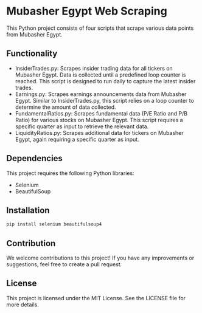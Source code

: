 # Mubasher Egypt Web Scraping

This Python project consists of four scripts that scrape various data points from Mubasher Egypt.

## Functionality
- InsiderTrades.py: Scrapes insider trading data for all tickers on Mubasher Egypt. Data is collected until a predefined loop counter is reached. This script is designed to run daily to capture the latest insider trades.
- Earnings.py: Scrapes earnings announcements data from Mubasher Egypt. Similar to InsiderTrades.py, this script relies on a loop counter to determine the amount of data collected.
- FundamentalRatios.py: Scrapes fundamental data (P/E Ratio and P/B Ratio) for various stocks on Mubasher Egypt. This script requires a specific quarter as input to retrieve the relevant data.
- LiquidityRatios.py: Scrapes additional data for tickers on Mubasher Egypt, again requiring a specific quarter as input.

## Dependencies
This project requires the following Python libraries:

- Selenium
- BeautifulSoup

## Installation
```bash
pip install selenium beautifulsoup4
```
## Contribution
We welcome contributions to this project! If you have any improvements or suggestions, feel free to create a pull request.

## License
This project is licensed under the MIT License. See the LICENSE file for more details.
